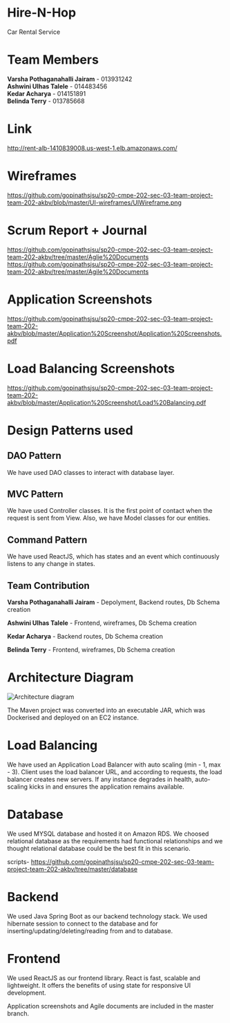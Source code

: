 # Hire-N-Hop
Car Rental Service

# Team Members

<b>Varsha Pothaganahalli Jairam</b> - 013931242 <br />
<b>Ashwini Ulhas Talele</b> - 014483456 <br />
<b>Kedar Acharya</b> - 014151891 <br/>
<b>Belinda Terry</b> - 013785668 <br />

# Link 
http://rent-alb-1410839008.us-west-1.elb.amazonaws.com/

# Wireframes
https://github.com/gopinathsjsu/sp20-cmpe-202-sec-03-team-project-team-202-akbv/blob/master/UI-wireframes/UIWireframe.png


# Scrum Report + Journal 
https://github.com/gopinathsjsu/sp20-cmpe-202-sec-03-team-project-team-202-akbv/tree/master/Aglie%20Documents
https://github.com/gopinathsjsu/sp20-cmpe-202-sec-03-team-project-team-202-akbv/tree/master/Agile%20Documents


# Application Screenshots
https://github.com/gopinathsjsu/sp20-cmpe-202-sec-03-team-project-team-202-akbv/blob/master/Application%20Screenshot/Application%20Screenshots.pdf

# Load Balancing Screenshots
https://github.com/gopinathsjsu/sp20-cmpe-202-sec-03-team-project-team-202-akbv/blob/master/Application%20Screenshot/Load%20Balancing.pdf

# Design Patterns used

## DAO Pattern

We have used DAO classes to interact with database layer.

## MVC Pattern

We have used Controller classes. It is the first point of contact when the request is sent from View. 
Also, we have Model classes for our entities.

## Command Pattern

We have used ReactJS, which has states and an event which continuously listens to any change in states.

## Team Contribution

<b>Varsha Pothaganahalli Jairam</b> - Depolyment, Backend routes, Db Schema creation

<b>Ashwini Ulhas Talele</b> - Frontend, wireframes, Db Schema creation

<b>Kedar Acharya</b> - Backend routes, Db Schema creation

<b>Belinda Terry</b> - Frontend, wireframes, Db Schema creation

<h1>Architecture Diagram</h1>

![Architecture diagram](Architecture.jpg)

The Maven project was converted into an executable JAR, which was Dockerised and deployed on an EC2 instance. 

# Load Balancing

We have used an Application Load Balancer with auto scaling (min - 1, max - 3).
Client uses the load balancer URL, and according to requests, the load balancer creates new servers. If any instance degrades in health, auto-scaling kicks in and ensures the application remains available.

# Database

We used MYSQL database and hosted it on Amazon RDS.
We choosed relational database as the requirements had functional relationships and we thought relational database could be the best fit in this scenario.

scripts- 
https://github.com/gopinathsjsu/sp20-cmpe-202-sec-03-team-project-team-202-akbv/tree/master/database

# Backend

We used Java Spring Boot as our backend technology stack.
We used hibernate session to connect to the database and for inserting/updating/deleting/reading from and to database.


# Frontend

We used ReactJS as our frontend library.
React is fast, scalable and lightweight. It offers the benefits of using state for responsive UI development.

Application screenshots and Agile documents are included in the master branch.
